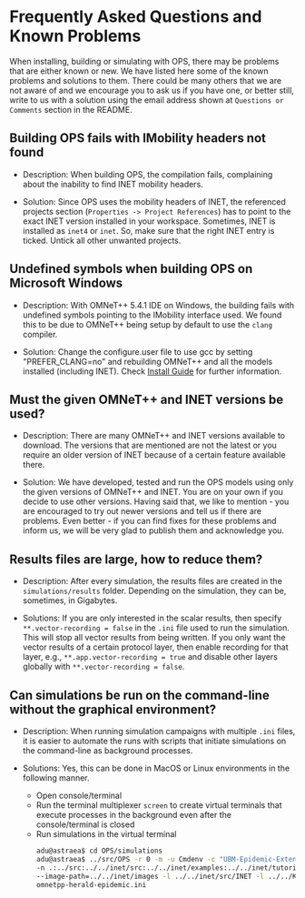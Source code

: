 # Frequently Asked Questions and Known Problems

When installing, building or simulating with OPS, there may be problems that are either known or new. We have listed here some of the known problems and solutions to them. There could be many others that we are not aware of and we encourage you to ask us if you have one, or better still, write to us with a solution using the email address shown at `Questions or Comments` section in the README.


## Building OPS fails with IMobility headers not found

- Description: When building OPS, the compilation fails, complaining about the inability to find INET mobility headers.

- Solution: Since OPS uses the mobility headers of INET, the referenced projects section (`Properties -> Project References`) has to point to the exact INET version installed in your workspace. Sometimes, INET is installed as `inet4` or `inet`. So, make sure that the right INET entry is ticked. Untick all other unwanted projects.  

## Undefined symbols when building OPS on Microsoft Windows

- Description: With OMNeT++ 5.4.1 IDE on Windows, the building fails with undefined symbols pointing to the IMobility interface used. We found this to be due to OMNeT++ being setup by default to use the `clang` compiler. 

- Solution: Change the configure.user file to use gcc by setting "PREFER_CLANG=no" and rebuilding OMNeT++ and all the models installed (including INET). Check [Install Guide](https://www.omnetpp.org/doc/omnetpp/InstallGuide.pdf) for further information.


## Must the given OMNeT++ and INET versions be used?

- Description: There are many OMNeT++ and INET versions available to download. The versions that are mentioned are not the latest or you require an older version of INET because of a certain feature available there.

- Solution: We have developed, tested and run the OPS models using only the given versions of OMNeT++ and INET. You are on your own if you decide to use other versions. Having said that, we like to mention - you are encouraged to try out newer versions and tell us if there are problems. Even better - if you can find fixes for these problems and inform us, we will be very glad to publish them and acknowledge you.


## Results files are large, how to reduce them?

- Description: After every simulation, the results files are created in the `simulations/results` folder. Depending on the simulation, they can be, sometimes, in Gigabytes. 

- Solutions: If you are only interested in the scalar results, then specify `**.vector-recording = false` in the `.ini` file used to run the simulation. This will stop all vector results from being written. If you only want the vector results of a certain protocol layer, then enable recording for that layer, e.g., `**.app.vector-recording = true` and disable other layers globally with `**.vector-recording = false`.


## Can simulations be run on the command-line without the graphical environment?

- Description: When running simulation campaigns with multiple `.ini` files, it is easier to automate the runs with scripts that initiate simulations on the command-line as background processes.

- Solutions: Yes, this can be done in MacOS or Linux environments in the following manner. 
  - Open console/terminal
  - Run the terminal multiplexer `screen` to create virtual terminals that execute processes in the background even after the console/terminal is closed
  - Run simulations in the virtual terminal
    ```bash
    adu@astraea$ cd OPS/simulations
    adu@astraea$ ../src/OPS -r 0 -m -u Cmdenv -c "UBM-Epidemic-ExtendedSWIM" \
    -n .:../src:../../inet/src:../../inet/examples:../../inet/tutorials:../../inet/showcases:../../KeetchiLib \
    --image-path=../../inet/images -l ../../inet/src/INET -l ../../KeetchiLib/KeetchiLib \
    omnetpp-herald-epidemic.ini
    ```
 